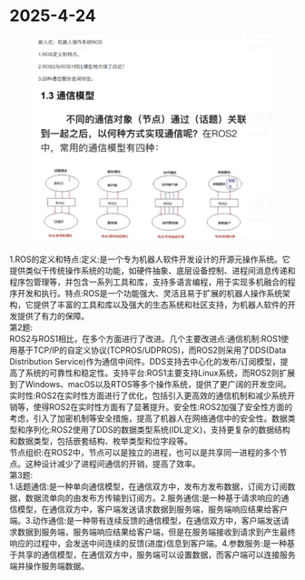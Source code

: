 # 2025-4-24



<figure><img src="../.gitbook/assets/image (1) (1).png" alt=""><figcaption></figcaption></figure>

1.ROS的定义和特点:定义:是一个专为机器人软件开发设计的开源元操作系统。它提供类似干传统操作系统的功能，如硬件抽象、底层设备控制、进程间消息传递和程序包管理等，并包含一系列工具和库，支持多语言编程，用于实现多机融合的程序开发和执行。特点:ROS是一个功能强大、灵活且易于扩展的机器人操作系统架构，它提供了丰富的工具和库以及强大的生态系统和社区支持，为机器人软件的开发提供了有力的保障。\
第2题:\
ROS2与ROS1相比，在多个方面进行了改进。几个主要改进点:通信机制:ROS1使用基于TCP/IP的自定义协议(TCPROS/UDPROS)，而ROS2则采用了DDS(Data Distribution Service)作为通信中间件。DDS支持去中心化的发布/订阅模型，提高了系统的可靠性和稳定性。支持平台:ROS1主要支持Linux系统，而ROS2则扩展到了Windows、macOS以及RTOS等多个操作系统，提供了更广阔的开发空间。\
实时性:ROS2在实时性方面进行了优化，包括引入更高效的通信机制和减少系统开销等，使得ROS2在实时性方面有了显著提升。安全性:ROS2加强了安全性方面的考虑，引入了加密机制等安全措施，提高了机器人在网络通信中的安全性。数据类型和序列化:ROS2使用了DDS的数据类型系统(IDL定义)，支持更复杂的数据结构和数据类型，包括嵌套结构、枚举类型和位字段等。\
节点组织:在ROS2中，节点可以是独立的进程，也可以是共享同一进程的多个节点。这种设计减少了进程间通信的开销，提高了效率。\
第3题:\
1.话题通信:是一种单向通信模型，在通信双方中，发布方发布数据，订阅方订阅数据，数据流单向的由发布方传输到订阅方。2.服务通信:是一种基于请求响应的通信模型，在通信双方中，客户端发送请求数据到服务端，服务端响应结果给客户端。3.动作通信:是一种带有连续反馈的通信模型，在通信双方中，客户端发送请求数据到服务端，服务端响应结果给客户端，但是在服务端接收到请求到产生最终响应的过程中，会发送中间连续的反馈(进度)信息到客户端。4.参数服务:是一种基于共享的通信模型，在通信双方中，服务端可以设置数据，而客户端可以连接服务端并操作服务端数据。
